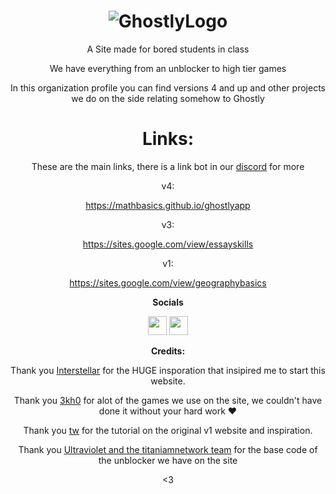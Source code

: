 <div align='center'>

# ![GhostlyLogo](https://user-images.githubusercontent.com/129152672/231363815-fd208d10-e8dd-42a8-b7d8-e0c45c7d6745.png)

A Site made for bored students in class

We have everything from an unblocker to high tier games

In this organization profile you can find versions 4 and up and other projects we do on the side relating somehow to Ghostly

# **Links:**

These are the main links, there is a link bot in our [discord](https://dsc.gg/ghostlyapp) for more

v4:

https://mathbasics.github.io/ghostlyapp

v3:

https://sites.google.com/view/essayskills

v1:

https://sites.google.com/view/geographybasics

**Socials**

<a href="https://dsc.gg/ghostlyapp"><img height="30px" src="https://img.shields.io/badge/Discord-7289DA?style=for-the-badge&logo=discord&logoColor=white"><img></a>
<a href="https://dsc.gg/ghostlyapp"><img height="30px" src="https://img.shields.io/badge/GitHub-100000?style=for-the-badge&logo=github&logoColor=white"><img></a>

**Credits:**

Thank you [Interstellar](https://github.com/interstellarnetwork/interstellar) for the HUGE insporation that insipired me to start this website.

Thank you [3kh0](https://github.com/3kh0) for alot of the games we use on the site, we couldn't have done it without your hard work ❤️

Thank you [tw](https://www.youtube.com/@twwastaken) for the tutorial on the original v1 website and inspiration.

Thank you [Ultraviolet and the titaniamnetwork team](https://github.com/titaniumnetwork-dev/Ultraviolet) for the base code of the unblocker we have on the site

<3

